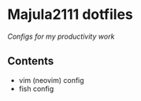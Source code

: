 # Majula2111 dotfiles

*Configs for my productivity work*

## Contents

- vim (neovim) config
- fish config

